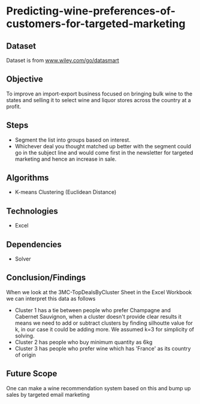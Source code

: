 # Predicting-wine-preferences-of-customers-for-targeted-marketing

## Dataset
Dataset is from www.wiley.com/go/datasmart

## Objective 
To improve an import-export business focused on bringing bulk wine to the states and selling it to select wine and liquor stores across the country at a profit.

## Steps
- Segment the list into groups based on interest. 
- Whichever deal you thought matched up better with the segment could go in the subject line and would come first in the newsletter for targeted marketing and hence an increase in sale.

## Algorithms 
- K-means Clustering (Euclidean Distance)

## Technologies 
- Excel

## Dependencies
- Solver

## Conclusion/Findings
When we look at the 3MC-TopDealsByCluster Sheet in the Excel Workbook we can interpret this data as follows 
- Cluster 1 has a tie between people who prefer Champagne and Cabernet Sauvignon, when a cluster doesn't provide clear results it means we need to add or subtract clusters by finding silhoutte value for k, in our case it could be adding more. We assumed k=3 for simplicity of solving.
- Cluster 2 has people who buy minimum quantity as 6kg
- Cluster 3 has people who prefer wine which has 'France' as its country of origin
 
 ## Future Scope
 One can make a wine recommendation system based on this and bump up sales by targeted email marketing

